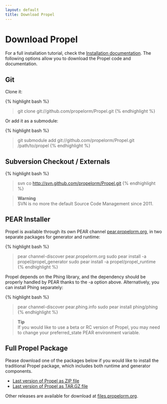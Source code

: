 ```yaml
---
layout: default
title: Download Propel
---
```


# Download Propel #

For a full installation tutorial, check the [Installation documentation](documentation/01-installation). The following options allow you to download the Propel code and documentation.

## Git ##

Clone it:

{% highlight bash %}
> git clone git://github.com/propelorm/Propel.git
{% endhighlight %}

Or add it as a submodule:

{% highlight bash %}
> git submodule add git://github.com/propelorm/Propel.git /path/to/propel
{% endhighlight %}

## Subversion Checkout / Externals ##

{% highlight bash %}
> svn co http://svn.github.com/propelorm/Propel.git
{% endhighlight %}

>**Warning**<br />SVN is no more the default Source Code Management since 2011.

## PEAR Installer ##

Propel is available through its own PEAR channel [pear.propelorm.org](pear.propelorm.org), in two separate packages for generator and runtime:

{% highlight bash %}
> pear channel-discover pear.propelorm.org
> sudo pear install -a propel/propel_generator
> sudo pear install -a propel/propel_runtime
{% endhighlight %}

Propel depends on the Phing library, and the dependency should be properly handled by PEAR thanks to the -a option above. Alternatively, you can install Phing separately:

{% highlight bash %}
> pear channel-discover pear.phing.info
> sudo pear install phing/phing
{% endhighlight %}

>**Tip**<br />If you would like to use a beta or RC version of Propel, you may need to change your preferred_state PEAR environment variable.

## Full Propel Package ##

Please download one of the packages below if you would like to install the traditional Propel package, which includes both runtime and generator components.

* [Last version of Propel as ZIP file](https://github.com/propelorm/Propel/zipball/master)
* [Last version of Propel as TAR.GZ file](https://github.com/propelorm/Propel/tarball/master)

Other releases are available for download at [files.propelorm.org](http://files.propelorm.org).

